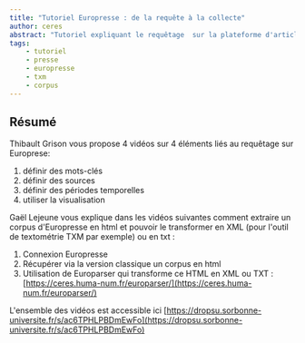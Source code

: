 ```yaml
---
title: "Tutoriel Europresse : de la requête à la collecte"
author: ceres
abstract: "Tutoriel expliquant le requêtage  sur la plateforme d'articles de Presse Europresse et comment en extraire un corpus qui puisse servir dans des outils de textométrie."
tags:
    - tutoriel
    - presse
    - europresse
    - txm
    - corpus
---
```


## Résumé

 Thibault Grison vous propose 4 vidéos sur 4 éléments liés au requêtage sur Europrese:

1. définir des mots-clés
2. définir des sources
3. définir des périodes temporelles
4. utiliser la visualisation


 Gaël Lejeune vous explique dans les vidéos suivantes comment extraire un corpus d'Europresse en html et pouvoir le transformer en XML (pour l'outil de textométrie TXM par exemple) ou en txt :

1. Connexion Europresse
 2. Récupérer via la version classique un corpus en html
 3. Utilisation de Europarser qui transforme ce HTML en XML ou TXT : [https://ceres.huma-num.fr/europarser/](https://ceres.huma-num.fr/europarser/) 

 L'ensemble des vidéos est accessible ici [https://dropsu.sorbonne-universite.fr/s/ac6TPHLPBDmEwFo](https://dropsu.sorbonne-universite.fr/s/ac6TPHLPBDmEwFo)

<!--
Vidéos en Mkv qui ne passent pas sur Firefox
4 de Thibault
     <video width="320" height="240" controls>
        <source src="https://dropsu.sorbonne-universite.fr/s/ac6TPHLPBDmEwFo/download?path=%2F&files=1_D%C3%A9finir_Mots_Cl%C3%A9s.mkv&downloadStartSecret=zj8oqilj36d" type="video/mkv">
        Download the
        <a href="https://dropsu.sorbonne-universite.fr/s/ac6TPHLPBDmEwFo/download?path=%2F&files=1_D%C3%A9finir_Mots_Cl%C3%A9s.mkv&downloadStartSecret=zj8oqilj36d">MKV</a>
        video.
    </video>
    
     <video width="320" height="240" controls>
        <source src="https://dropsu.sorbonne-universite.fr/s/ac6TPHLPBDmEwFo/download?path=%2F&files=2_D%C3%A9finir_Sources.mkv&downloadStartSecret=kthh4m43qzb" type="video/mkv">
        Download the
        <a href="https://dropsu.sorbonne-universite.fr/s/ac6TPHLPBDmEwFo/download?path=%2F&files=2_D%C3%A9finir_Sources.mkv&downloadStartSecret=kthh4m43qzb">MKV</a>
        video.
    </video>
    
     <video width="320" height="240" controls>
        <source src="https://dropsu.sorbonne-universite.fr/s/ac6TPHLPBDmEwFo/download?path=%2F&files=3_D%C3%A9finir_Dates.mkv&downloadStartSecret=wgn953bs63" type="video/mkv">
        Download the
        <a href="https://dropsu.sorbonne-universite.fr/s/ac6TPHLPBDmEwFo/download?path=%2F&files=3_D%C3%A9finir_Dates.mkv&downloadStartSecret=wgn953bs63">MKV</a>
        video.
    </video>
    
     <video width="320" height="240" controls>
        <source src="https://dropsu.sorbonne-universite.fr/s/ac6TPHLPBDmEwFo/download?path=%2F&files=4_Bonus_Visualisation.mkv&downloadStartSecret=gbj50m27y9f" type="video/mkv">
        Download the
        <a href="https://dropsu.sorbonne-universite.fr/s/ac6TPHLPBDmEwFo/download?path=%2F&files=4_Bonus_Visualisation.mkv&downloadStartSecret=gbj50m27y9f">MKV</a>
        video.
    </video>
3 de Gaël


     <video width="320" height="240" controls>
        <source src="https://dropsu.sorbonne-universite.fr/s/ac6TPHLPBDmEwFo/download?path=%2F&files=Parsing_1_Connexion_europresse.mkv&downloadStartSecret=h5v4qd5fojj" type="video/mkv">
        Download the
        <a href="https://dropsu.sorbonne-universite.fr/s/ac6TPHLPBDmEwFo/download?path=%2F&files=Parsing_1_Connexion_europresse.mkv&downloadStartSecret=h5v4qd5fojj">MKV</a>
        video.
    </video>
    
     <video width="320" height="240" controls>
        <source src="https://dropsu.sorbonne-universite.fr/s/ac6TPHLPBDmEwFo/download?path=%2F&files=Parsing_2_Format-html.mkv&downloadStartSecret=xxpf79vvs2j" type="video/mkv">
        Download the
        <a href="https://dropsu.sorbonne-universite.fr/s/ac6TPHLPBDmEwFo/download?path=%2F&files=Parsing_2_Format-html.mkv&downloadStartSecret=xxpf79vvs2j">MKV</a>
        video.
    </video>
    
     <video width="320" height="240" controls>
        <source src="https://dropsu.sorbonne-universite.fr/s/ac6TPHLPBDmEwFo/download?path=%2F&files=Parsing_3_Europarser.mkv&downloadStartSecret=mzb6xo36a7" type="video/mkv">
        Download the
        <a href="https://dropsu.sorbonne-universite.fr/s/ac6TPHLPBDmEwFo/download?path=%2F&files=Parsing_3_Europarser.mkv&downloadStartSecret=mzb6xo36a7">MKV</a>
        video.
    </video>
-->
